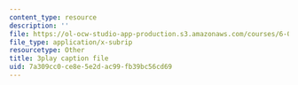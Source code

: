 ```yaml
---
content_type: resource
description: ''
file: https://ol-ocw-studio-app-production.s3.amazonaws.com/courses/6-004-computation-structures-spring-2017/7a309cc0ce8e5e2dac99fb39bc56cd69_usMPXTDOIn0.vtt
file_type: application/x-subrip
resourcetype: Other
title: 3play caption file
uid: 7a309cc0-ce8e-5e2d-ac99-fb39bc56cd69
---
```


